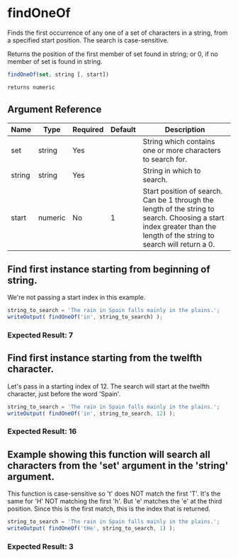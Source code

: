 # findOneOf

Finds the first occurrence of any one of a set of characters in a string, from a specified start position. The search is case-sensitive.

 Returns the position of the first member of set found in string; or 0, if no member of set is found in string.

```javascript
findOneOf(set, string [, start])
```

```javascript
returns numeric
```

## Argument Reference

| Name | Type | Required | Default | Description |
| --- | --- | --- | --- | --- |
| set | string | Yes |  | String which contains one or more characters to search for. |
| string | string | Yes |  | String in which to search. |
| start | numeric | No | 1 | Start position of search. Can be 1 through the length of the string to search. Choosing a start index greater than the length of the string to search will return a 0. |

## Find first instance starting from beginning of string.

We're not passing a start index in this example.

```javascript
string_to_search = 'The rain in Spain falls mainly in the plains.';
writeOutput( findOneOf('in', string_to_search) );
```

### Expected Result: 7

## Find first instance starting from the twelfth character.

Let's pass in a starting index of 12. The search will start at the twelfth character, just before the word 'Spain'.

```javascript
string_to_search = 'The rain in Spain falls mainly in the plains.';
writeOutput( findOneOf('in', string_to_search, 12) );
```

### Expected Result: 16

## Example showing this function will search all characters from the 'set' argument in the 'string' argument.

This function is case-sensitive so 't' does NOT match the first 'T'. It's the same for 'H' NOT matching the first 'h'. But 'e' matches the 'e' at the third position.
Since this is the first match, this is the index that is returned.

```javascript
string_to_search = 'The rain in Spain falls mainly in the plains.';
writeOutput( findOneOf('tHe', string_to_search, 1) );
```

### Expected Result: 3
